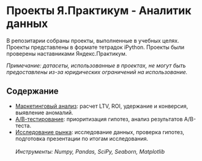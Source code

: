 # Проекты Я.Практикум - Аналитик данных

В репозитарии собраны проекты, выполненные в учебных целях. Проекты представлены в формате тетрадок iPython. Проекты были проверены наставниками Яндекс.Практикум.

_Примечание: датасеты, использованные в проектах, не могут быть предоставлены из-за юридических ограничений на использование._

## Содержание

- [Маркетинговый анализ](https://github.com/ikazman/practicum_da_projects/blob/main/marketing_analysis/maketing_analysis.ipynb): расчет LTV, ROI, удержание и конверсия, выявление аномалий.
- [А/В-тестирование](https://github.com/ikazman/practicum_da_projects/blob/main/ab_testing/ab_testing.ipynb): приоритизация гипотез, анализ результатов A/B-теста.
- [Исследование рынка](https://github.com/ikazman/practicum_da_projects/blob/main/market_research/market_research.ipynb): исследование данных, проверка гипотез, подготовка презентации по итогам исследования.
<br></br>
	_Инструменты: Numpy, Pandas, SciPy, Seaborn, Matplotlib_
